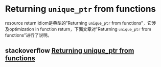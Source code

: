 # Returning `unique_ptr` from functions

resource return idiom是典型的"Returning `unique_ptr` from functions"，它涉及optimization in function return，下面文章对"Returning `unique_ptr` from functions"进行了说明。

## stackoverflow [Returning unique_ptr from functions](https://stackoverflow.com/questions/4316727/returning-unique-ptr-from-functions)